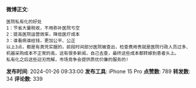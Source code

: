 **微博正文**: 
```
医院私有化的好处
1：节省大量税收，不用弥补医院亏空
2：提高医院运营效率，降低医疗成本
3：谁看病谁给钱，更加公平、公正
以上3点，都是有真凭实据的，前段时间部分医院被查出，检查费用贵就是医院行政人员过多、机器采购成本不正常的高，这有很多新闻，自己去查，最终这些成本都转嫁到患者头上。
私有化之后这些迎刃而解，市场竞争会提供质优价廉的服务的!
```
**发布时间**: 2024-01-26 09:33:00
**发布工具**: iPhone 15 Pro
**点赞数**: 789
**转发数**: 34
**评论数**: 339
